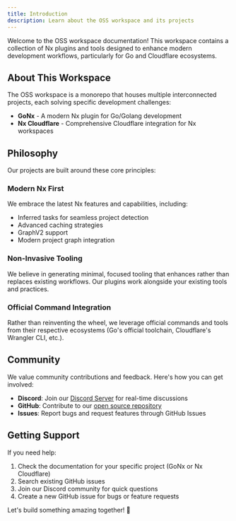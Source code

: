 ```yaml
---
title: Introduction
description: Learn about the OSS workspace and its projects
---
```


Welcome to the OSS workspace documentation! This workspace contains a collection of Nx plugins and tools designed to enhance modern development workflows, particularly for Go and Cloudflare ecosystems.

## About This Workspace

The OSS workspace is a monorepo that houses multiple interconnected projects, each solving specific development challenges:

- **GoNx** - A modern Nx plugin for Go/Golang development
- **Nx Cloudflare** - Comprehensive Cloudflare integration for Nx workspaces

## Philosophy

Our projects are built around these core principles:

### Modern Nx First
We embrace the latest Nx features and capabilities, including:
- Inferred tasks for seamless project detection
- Advanced caching strategies
- GraphV2 support
- Modern project graph integration

### Non-Invasive Tooling
We believe in generating minimal, focused tooling that enhances rather than replaces existing workflows. Our plugins work alongside your existing tools and practices.

### Official Command Integration
Rather than reinventing the wheel, we leverage official commands and tools from their respective ecosystems (Go's official toolchain, Cloudflare's Wrangler CLI, etc.).

## Community

We value community contributions and feedback. Here's how you can get involved:

- **Discord**: Join our [Discord Server](https://discord.gg/zjDCGpKP2S) for real-time discussions
- **GitHub**: Contribute to our [open source repository](https://github.com/naxodev/oss)
- **Issues**: Report bugs and request features through GitHub Issues

## Getting Support

If you need help:

1. Check the documentation for your specific project (GoNx or Nx Cloudflare)
2. Search existing GitHub issues
3. Join our Discord community for quick questions
4. Create a new GitHub issue for bugs or feature requests

Let's build something amazing together! 🚀

